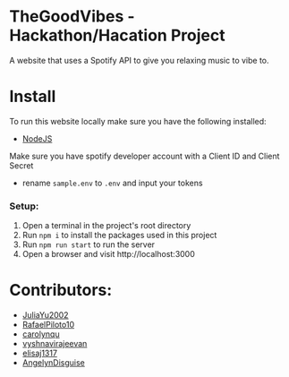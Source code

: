 # TheGoodVibes - Hackathon/Hacation Project
A website that uses a Spotify API to give you relaxing music to vibe to.

# Install
To run this website locally make sure you have the following installed:
- [NodeJS](https://nodejs.org/en/)

Make sure you have spotify developer account with a Client ID and Client Secret
- rename `sample.env` to `.env` and input your tokens 

### Setup:
1. Open a terminal in the project's root directory 
2. Run `npm i` to install the packages used in this project
3. Run `npm run start` to run the server
4. Open a browser and visit http://localhost:3000

# Contributors:
* [JuliaYu2002](https://github.com/JuliaYu2002)
* [RafaelPiloto10](https://github.com/RafaelPiloto10)
* [carolynqu](https://github.com/carolynqu)
* [vyshnavirajeevan](https://github.com/vyshnavirajeevan)
* [elisaj1317](https://github.com/elisaj1317)
* [AngelynDisguise](https://github.com/AngelynDisguise)